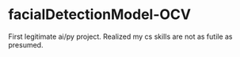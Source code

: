 # facialDetectionModel-OCV
First legitimate ai/py project. Realized my cs skills are not as futile as presumed.
